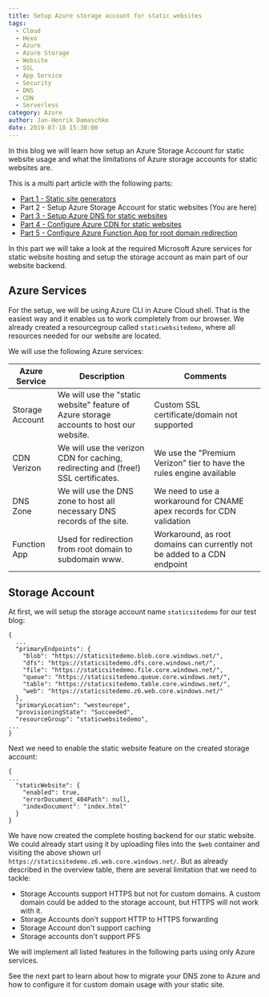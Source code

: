 ```yaml
---
title: Setup Azure storage account for static websites
tags:
  - Cloud
  - Hexo
  - Azure
  - Azure Storage
  - Website
  - SSL
  - App Service
  - Security
  - DNS
  - CDN
  - Serverless
category: Azure
author: Jan-Henrik Damaschke
date: 2019-07-18 15:30:00
---
```


In this blog we will learn how setup an Azure Storage Account for static website usage and what the limitations of Azure storage accounts for static websites are.
<!-- more -->
This is a multi part article with the following parts:

* [Part 1 - Static site generators](/static-websites-with-azure-part-1)
* Part 2 - Setup Azure Storage Account for static websites (You are here)
* [Part 3 - Setup Azure DNS for static websites](/static-websites-with-azure-part-3)
* [Part 4 - Configure Azure CDN for static websites](/static-websites-with-azure-part-4)
* [Part 5 - Configure Azure Function App for root domain redirection](/static-websites-with-azure-part-5)

In this part we will take a look at the required Microsoft Azure services for static website hosting and setup the storage account as main part of our website backend.

## Azure Services

For the setup, we will be using Azure CLI in Azure Cloud shell. That is the easiest way and it enables us to work completely from our browser. We already created a resourcegroup called `staticwebsitedemo`, where all resources needed for our website are located.

We will use the following Azure services:

Azure Service | Description | Comments
---|---|---
Storage Account | We will use the "static website" feature of Azure storage accounts to host our website. | Custom SSL certificate/domain not supported
CDN Verizon | We will use the verizon CDN for caching, redirecting and (free!) SSL certificates. | We use the "Premium Verizon" tier to have the rules engine available
DNS Zone | We will use the DNS zone to host all necessary DNS records of the site. | We need to use a workaround for CNAME apex records for CDN validation
Function App | Used for redirection from root domain to subdomain www. | Workaround, as root domains can currently not be added to a CDN endpoint

## Storage Account

At first, we will setup the storage account name `staticsitedemo` for our test blog:

```
{
  ...
  "primaryEndpoints": {
    "blob": "https://staticsitedemo.blob.core.windows.net/",
    "dfs": "https://staticsitedemo.dfs.core.windows.net/",
    "file": "https://staticsitedemo.file.core.windows.net/",
    "queue": "https://staticsitedemo.queue.core.windows.net/",
    "table": "https://staticsitedemo.table.core.windows.net/",
    "web": "https://staticsitedemo.z6.web.core.windows.net/"
  },
  "primaryLocation": "westeurope",
  "provisioningState": "Succeeded",
  "resourceGroup": "staticwebsitedemo",
...
}
```

Next we need to enable the static website feature on the created storage account:

```
{
...
  "staticWebsite": {
    "enabled": true,
    "errorDocument_404Path": null,
    "indexDocument": "index.html"
  }
}
```

We have now created the complete hosting backend for our static website. We could already start using it by uploading files into the `$web` container and visiting the above shown url `https://staticsitedemo.z6.web.core.windows.net/`.
But as already described in the overview table, there are several limitation that we need to tackle:

* Storage Accounts support HTTPS but not for custom domains. A custom domain could be added to the storage account, but HTTPS will not work with it.
* Storage Accounts don't support HTTP to HTTPS forwarding
* Storage Account don't support caching
* Storage accounts don't support PFS

We will implement all listed features in the following parts using only Azure services.

See the next part to learn about how to migrate your DNS zone to Azure and how to configure it for custom domain usage with your static site.
